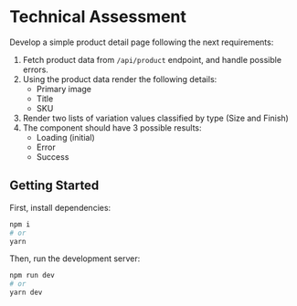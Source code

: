 # Technical Assessment

Develop a simple product detail page following the next requirements:

1. Fetch product data from `/api/product` endpoint, and handle possible errors.
2. Using the product data render the following details:
   - Primary image
   - Title
   - SKU
3. Render two lists of variation values classified by type (Size and Finish)
4. The component should have 3 possible results:
   - Loading (initial)
   - Error
   - Success

## Getting Started

First, install dependencies:

```bash
npm i
# or
yarn
```

Then, run the development server:

```bash
npm run dev
# or
yarn dev
```
